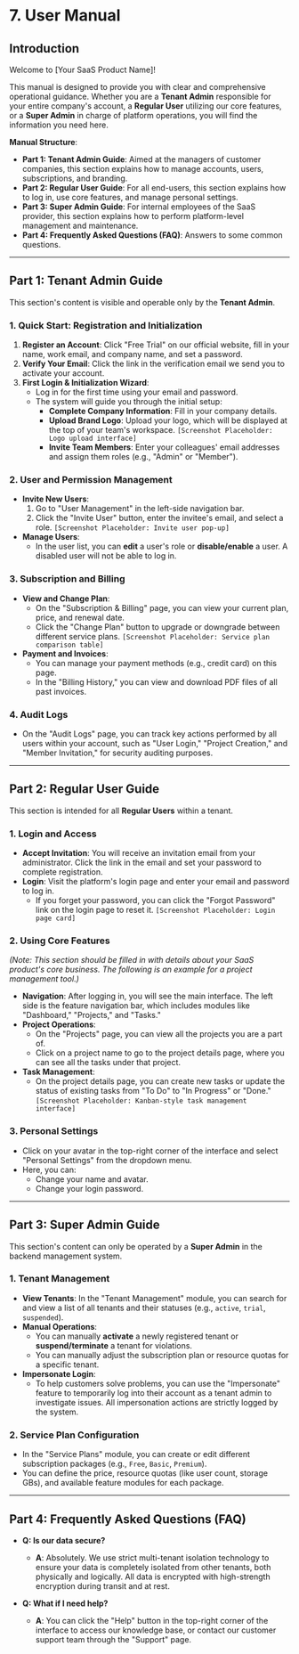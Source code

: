 # 7. User Manual

## **Introduction**

Welcome to [Your SaaS Product Name]!

This manual is designed to provide you with clear and comprehensive operational guidance. Whether you are a **Tenant Admin** responsible for your entire company's account, a **Regular User** utilizing our core features, or a **Super Admin** in charge of platform operations, you will find the information you need here.

**Manual Structure**:
*   **Part 1: Tenant Admin Guide**: Aimed at the managers of customer companies, this section explains how to manage accounts, users, subscriptions, and branding.
*   **Part 2: Regular User Guide**: For all end-users, this section explains how to log in, use core features, and manage personal settings.
*   **Part 3: Super Admin Guide**: For internal employees of the SaaS provider, this section explains how to perform platform-level management and maintenance.
*   **Part 4: Frequently Asked Questions (FAQ)**: Answers to some common questions.

---

## **Part 1: Tenant Admin Guide**

This section's content is visible and operable only by the **Tenant Admin**.

### **1. Quick Start: Registration and Initialization**

1.  **Register an Account**: Click "Free Trial" on our official website, fill in your name, work email, and company name, and set a password.
2.  **Verify Your Email**: Click the link in the verification email we send you to activate your account.
3.  **First Login & Initialization Wizard**:
    *   Log in for the first time using your email and password.
    *   The system will guide you through the initial setup:
        *   **Complete Company Information**: Fill in your company details.
        *   **Upload Brand Logo**: Upload your logo, which will be displayed at the top of your team's workspace. `[Screenshot Placeholder: Logo upload interface]`
        *   **Invite Team Members**: Enter your colleagues' email addresses and assign them roles (e.g., "Admin" or "Member").

### **2. User and Permission Management**

*   **Invite New Users**:
    1.  Go to "User Management" in the left-side navigation bar.
    2.  Click the "Invite User" button, enter the invitee's email, and select a role. `[Screenshot Placeholder: Invite user pop-up]`
*   **Manage Users**:
    *   In the user list, you can **edit** a user's role or **disable/enable** a user. A disabled user will not be able to log in.

### **3. Subscription and Billing**

*   **View and Change Plan**:
    *   On the "Subscription & Billing" page, you can view your current plan, price, and renewal date.
    *   Click the "Change Plan" button to upgrade or downgrade between different service plans. `[Screenshot Placeholder: Service plan comparison table]`
*   **Payment and Invoices**:
    *   You can manage your payment methods (e.g., credit card) on this page.
    *   In the "Billing History," you can view and download PDF files of all past invoices.

### **4. Audit Logs**

*   On the "Audit Logs" page, you can track key actions performed by all users within your account, such as "User Login," "Project Creation," and "Member Invitation," for security auditing purposes.

---

## **Part 2: Regular User Guide**

This section is intended for all **Regular Users** within a tenant.

### **1. Login and Access**

*   **Accept Invitation**: You will receive an invitation email from your administrator. Click the link in the email and set your password to complete registration.
*   **Login**: Visit the platform's login page and enter your email and password to log in.
    *   If you forget your password, you can click the "Forgot Password" link on the login page to reset it. `[Screenshot Placeholder: Login page card]`

### **2. Using Core Features**

*(Note: This section should be filled in with details about your SaaS product's core business. The following is an example for a project management tool.)*

*   **Navigation**: After logging in, you will see the main interface. The left side is the feature navigation bar, which includes modules like "Dashboard," "Projects," and "Tasks."
*   **Project Operations**:
    *   On the "Projects" page, you can view all the projects you are a part of.
    *   Click on a project name to go to the project details page, where you can see all the tasks under that project.
*   **Task Management**:
    *   On the project details page, you can create new tasks or update the status of existing tasks from "To Do" to "In Progress" or "Done." `[Screenshot Placeholder: Kanban-style task management interface]`

### **3. Personal Settings**

*   Click on your avatar in the top-right corner of the interface and select "Personal Settings" from the dropdown menu.
*   Here, you can:
    *   Change your name and avatar.
    *   Change your login password.

---

## **Part 3: Super Admin Guide**

This section's content can only be operated by a **Super Admin** in the backend management system.

### **1. Tenant Management**

*   **View Tenants**: In the "Tenant Management" module, you can search for and view a list of all tenants and their statuses (e.g., `active`, `trial`, `suspended`).
*   **Manual Operations**:
    *   You can manually **activate** a newly registered tenant or **suspend/terminate** a tenant for violations.
    *   You can manually adjust the subscription plan or resource quotas for a specific tenant.
*   **Impersonate Login**:
    *   To help customers solve problems, you can use the "Impersonate" feature to temporarily log into their account as a tenant admin to investigate issues. All impersonation actions are strictly logged by the system.

### **2. Service Plan Configuration**

*   In the "Service Plans" module, you can create or edit different subscription packages (e.g., `Free`, `Basic`, `Premium`).
*   You can define the price, resource quotas (like user count, storage GBs), and available feature modules for each package.

---

## **Part 4: Frequently Asked Questions (FAQ)**

*   **Q: Is our data secure?**
    *   **A**: Absolutely. We use strict multi-tenant isolation technology to ensure your data is completely isolated from other tenants, both physically and logically. All data is encrypted with high-strength encryption during transit and at rest.

*   **Q: What if I need help?**
    *   **A**: You can click the "Help" button in the top-right corner of the interface to access our knowledge base, or contact our customer support team through the "Support" page.